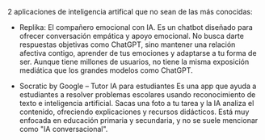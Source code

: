 2 aplicaciones de inteligencia artifical que no sean de las más conocidas:

- Replika: El compañero emocional con IA.
  Es un chatbot diseñado para ofrecer conversación empática y apoyo emocional. No busca darte respuestas objetivas como ChatGPT, sino mantener una relación afectiva contigo, aprender de tus emociones y adaptarse a tu forma de ser. Aunque tiene millones de usuarios, no tiene la misma exposición mediática que los grandes modelos como ChatGPT.

- Socratic by Google – Tutor IA para estudiantes
  Es una app que ayuda a estudiantes a resolver problemas escolares usando reconocimiento de texto e inteligencia artificial.
  Sacas una foto a tu tarea y la IA analiza el contenido, ofreciendo explicaciones y recursos didácticos.
  Está muy enfocada en educación primaria y secundaria, y no se suele mencionar como "IA conversacional".

